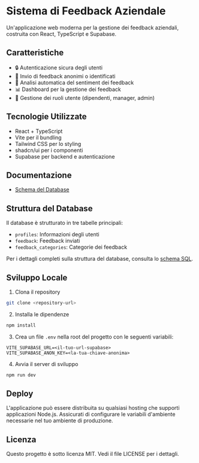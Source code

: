 
# Sistema di Feedback Aziendale

Un'applicazione web moderna per la gestione dei feedback aziendali, costruita con React, TypeScript e Supabase.

## Caratteristiche

- 🔒 Autenticazione sicura degli utenti
- 📝 Invio di feedback anonimi o identificati
- 🤖 Analisi automatica del sentiment dei feedback
- 📊 Dashboard per la gestione dei feedback
- 👥 Gestione dei ruoli utente (dipendenti, manager, admin)

## Tecnologie Utilizzate

- React + TypeScript
- Vite per il bundling
- Tailwind CSS per lo styling
- shadcn/ui per i componenti
- Supabase per backend e autenticazione

## Documentazione

- [Schema del Database](docs/database-schema.sql)

## Struttura del Database

Il database è strutturato in tre tabelle principali:
- `profiles`: Informazioni degli utenti
- `feedback`: Feedback inviati
- `feedback_categories`: Categorie dei feedback

Per i dettagli completi sulla struttura del database, consulta lo [schema SQL](docs/database-schema.sql).

## Sviluppo Locale

1. Clona il repository
```bash
git clone <repository-url>
```

2. Installa le dipendenze
```bash
npm install
```

3. Crea un file `.env` nella root del progetto con le seguenti variabili:
```
VITE_SUPABASE_URL=<il-tuo-url-supabase>
VITE_SUPABASE_ANON_KEY=<la-tua-chiave-anonima>
```

4. Avvia il server di sviluppo
```bash
npm run dev
```

## Deploy

L'applicazione può essere distribuita su qualsiasi hosting che supporti applicazioni Node.js. Assicurati di configurare le variabili d'ambiente necessarie nel tuo ambiente di produzione.

## Licenza

Questo progetto è sotto licenza MIT. Vedi il file LICENSE per i dettagli.
